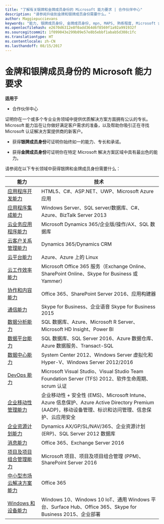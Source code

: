 ```yaml
---
title: "了解有关银牌和金牌成员身份的 Microsoft 能力要求 | 合作伙伴中心"
description: "请参阅升级到金牌和银牌成员身份需要什么。"
author: Maggiepuccievans
keywords: "能力, 银牌成员身份, 金牌成员身份, mpn, MAPS, 熟练程度, Microsoft 合作伙伴网络, 网络成员身份"
ms.openlocfilehash: e2670d6312e8f0add364d6f8569f1a92a991932f
ms.sourcegitcommit: 1f099043e299b09e57e8b5ebbf1abab5d308c1fc
ms.translationtype: HT
ms.contentlocale: zh-CN
ms.lasthandoff: 08/15/2017
---
```

# <a name="microsoft-competency-requirements-for-gold-and-silver-membership"></a>金牌和银牌成员身份的 Microsoft 能力要求

**适用于**

-  合作伙伴中心

证明你在一个或多个专业业务领域中提供优质解决方案方面拥有公认的专长。 Microsoft 能力旨在让你做好满足客户需求的准备，以及帮助你吸引正在寻找 Microsoft 认证解决方案提供商的新客户。

- 获得**银牌成员身份**可证明你始终如一的能力、专长和承诺。

- 获得**金牌成员身份**可证明你在特定 Microsoft 解决方案区域中具有最出色的能力。

请参阅在以下专长领域中获得银牌和金牌成员身份需要什么：


| 能力  | 技术 |
|   ------------------   |   -------   |
| [应用程序开发能力](competency-application-development.md) | HTML5、C#、ASP.NET、UWP、Microsoft Azure 应用 |
| [应用程序集成能力](competency-application-integration.md) | Windows Server、SQL server/数据库、C#、Azure、BizTalk Server 2013|
| [云业务应用程序能力](competency-cloud-business-applications.md)| Microsoft Dynamics 365/企业版/操作/AX、SQL 数据库 |
| [云客户关系管理能力](competency-cloud-customer-relationship-management.md)| Dynamics 365/Dynamics CRM |
| [云平台能力](competency-cloud-platform.md)| Azure、Azure 上的 Linux |
| [云工作效率能力](competency-cloud-productivity.md)| Microsoft Office 365 服务（Exchange Online、SharePoint Online、Skype for Business 或 Yammer）|
| [协作和内容能力](competency-collaboration-and-content.md)| Office 365、SharePoint Server 2016、应用构建器 |
| [通信能力](competency-communications.md)| Skype for Business、企业语音 Skype for Business 2015 |
| [数据分析能力](competency-data-analytics.md)| SQL 数据库、Azure、Microsoft R Server、Microsoft HD Insight、Power BI |
| [数据平台能力](competency-data-platform.md)| SQL 数据库、SQL Server 2016、Azure 数据仓库、Azure 数据服务、Transact-SQL |
| [数据中心能力](competency-datacenter.md)| System Center 2012、Windows Server 虚拟化和 Hyper-V、Windows Server 2012/2016 |
| [DevOps 能力](competency-devops.md)| Microsoft Visual Studio、Visual Studio Team Foundation Server (TFS) 2012、软件生命周期、scrum 认证 |
| [企业移动性管理能力](competency-enterprise-mobility-management.md)| 企业移动性 + 安全性 (EMS)、Microsoft Intune、Azure 信息保护、Azure Active Directory Premium (AADP)，移动设备管理、标识和访问管理、信息保护、云应用安全 |
| [企业资源计划能力](competency-enterprise-resource-planning.md)| Dynamics AX/GP/SL/NAV/365、企业资源计划 (ERP)、SQL Server 2012 数据库  |
| [消息能力](competency-messaging.md)| Office 365、Exchange Server 2016 |
| [项目及项目组合管理能力](competency-project-and-portfolio-management.md)| Microsoft 项目、项目及项目组合管理 (PPM)、SharePoint Server 2016|
| [中小型市场云解决方案能力](competency-small-and-midmarket-cloud-solutions.md)| Office 365 |
| [Windows 和设备能力](competency-windows-and-devices.md)| Windows 10、Windows 10 IoT、通用 Windows 平台、Surface Hub、Office 365、Skype for Business 2015、企业部署 |
